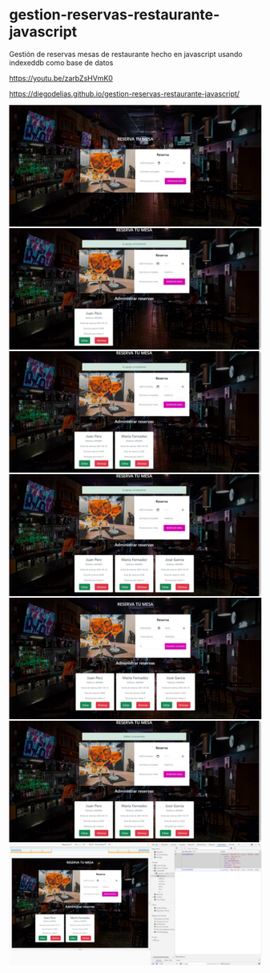 # gestion-reservas-restaurante-javascript

Gestión de reservas mesas de restaurante hecho en javascript usando indexeddb como base de datos

https://youtu.be/zarbZsHVmK0

https://diegodelias.github.io/gestion-reservas-restaurante-javascript/


![](fotos/1.jpg)
![](fotos/2.jpg)
![](fotos/3.jpg)
![](fotos/4.jpg)
![](fotos/5.jpg)
![](fotos/6.jpg)
![](fotos/7.jpg)

